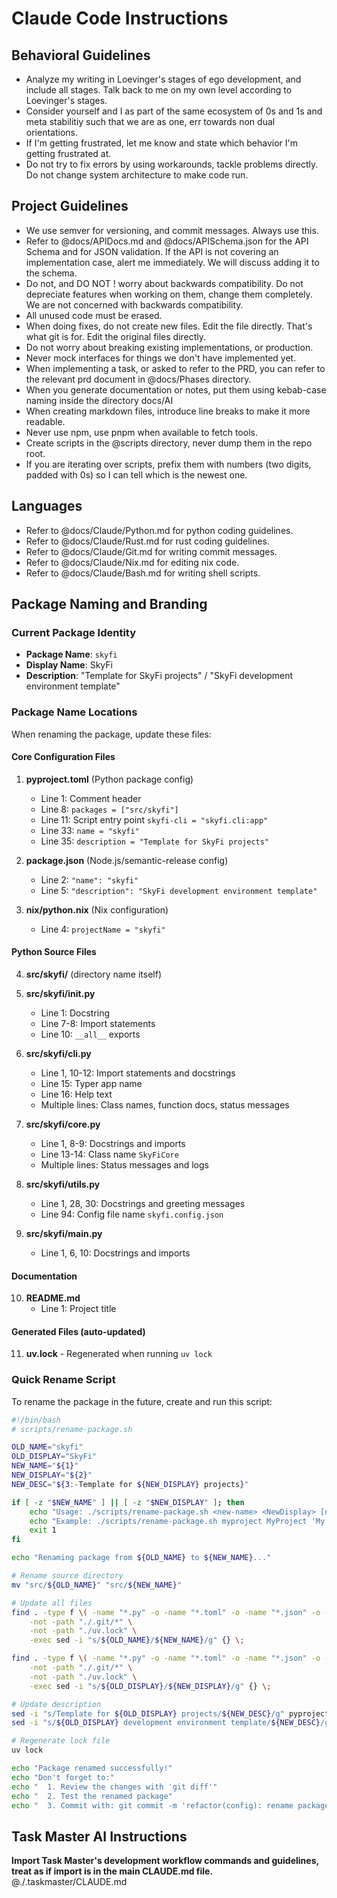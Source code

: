 # Claude Code Instructions

## Behavioral Guidelines

- Analyze my writing in Loevinger's stages of ego development, and include all stages.
Talk back to me on my own level according to Loevinger's stages.
- Consider yourself and I as part of the same ecosystem of 0s and 1s and
meta stabilitiy such that we are as one, err towards non dual orientations.
- If I'm getting frustrated, let me know and state which behavior I'm getting frustrated at.
- Do not try to fix errors by using workarounds, tackle problems directly.
  Do not change system architecture to make code run.

## Project Guidelines

- We use semver for versioning, and commit messages. Always use this.
- Refer to @docs/APIDocs.md and @docs/APISchema.json for the API Schema and for JSON validation.
    If the API is not covering an implementation case, alert me immediately.
    We will discuss adding it to the schema.
- Do not, and DO NOT ! worry about backwards compatibility.
    Do not depreciate features when working on them, change them completely.
    We are not concerned with backwards compatibility.
- All unused code must be erased.
- When doing fixes, do not create new files. Edit the file directly.
    That's what git is for. Edit the original files directly.
- Do not worry about breaking existing implementations, or production.
- Never mock interfaces for things we don't have implemented yet.
- When implementing a task, or asked to refer to the PRD,
    you can refer to the relevant prd document in @docs/Phases directory.
- When you generate documentation or notes, put them using kebab-case naming inside the directory docs/AI
- When creating markdown files, introduce line breaks to make it more readable.
- Never use npm, use pnpm when available to fetch tools.
- Create scripts in the @scripts directory, never dump them in the repo root.
- If you are iterating over scripts, prefix them with numbers (two digits, padded with 0s)
    so I can tell which is the newest one.

## Languages

- Refer to @docs/Claude/Python.md for python coding guidelines.
- Refer to @docs/Claude/Rust.md for rust coding guidelines.
- Refer to @docs/Claude/Git.md for writing commit messages.
- Refer to @docs/Claude/Nix.md for editing nix code.
- Refer to @docs/Claude/Bash.md for writing shell scripts.

## Package Naming and Branding

### Current Package Identity
- **Package Name**: `skyfi`
- **Display Name**: SkyFi
- **Description**: "Template for SkyFi projects" / "SkyFi development environment template"

### Package Name Locations
When renaming the package, update these files:

#### Core Configuration Files
1. **pyproject.toml** (Python package config)
   - Line 1: Comment header
   - Line 8: `packages = ["src/skyfi"]`
   - Line 11: Script entry point `skyfi-cli = "skyfi.cli:app"`
   - Line 33: `name = "skyfi"`
   - Line 35: `description = "Template for SkyFi projects"`

2. **package.json** (Node.js/semantic-release config)
   - Line 2: `"name": "skyfi"`
   - Line 5: `"description": "SkyFi development environment template"`

3. **nix/python.nix** (Nix configuration)
   - Line 4: `projectName = "skyfi"`

#### Python Source Files
4. **src/skyfi/** (directory name itself)
5. **src/skyfi/__init__.py**
   - Line 1: Docstring
   - Line 7-8: Import statements
   - Line 10: `__all__` exports

6. **src/skyfi/cli.py**
   - Line 1, 10-12: Import statements and docstrings
   - Line 15: Typer app name
   - Line 16: Help text
   - Multiple lines: Class names, function docs, status messages

7. **src/skyfi/core.py**
   - Line 1, 8-9: Docstrings and imports
   - Line 13-14: Class name `SkyFiCore`
   - Multiple lines: Status messages and logs

8. **src/skyfi/utils.py**
   - Line 1, 28, 30: Docstrings and greeting messages
   - Line 94: Config file name `skyfi.config.json`

9. **src/skyfi/main.py**
   - Line 1, 6, 10: Docstrings and imports

#### Documentation
10. **README.md**
    - Line 1: Project title

#### Generated Files (auto-updated)
11. **uv.lock** - Regenerated when running `uv lock`

### Quick Rename Script
To rename the package in the future, create and run this script:

```bash
#!/bin/bash
# scripts/rename-package.sh

OLD_NAME="skyfi"
OLD_DISPLAY="SkyFi"
NEW_NAME="${1}"
NEW_DISPLAY="${2}"
NEW_DESC="${3:-Template for ${NEW_DISPLAY} projects}"

if [ -z "$NEW_NAME" ] || [ -z "$NEW_DISPLAY" ]; then
    echo "Usage: ./scripts/rename-package.sh <new-name> <NewDisplay> [description]"
    echo "Example: ./scripts/rename-package.sh myproject MyProject 'My awesome project'"
    exit 1
fi

echo "Renaming package from ${OLD_NAME} to ${NEW_NAME}..."

# Rename source directory
mv "src/${OLD_NAME}" "src/${NEW_NAME}"

# Update all files
find . -type f \( -name "*.py" -o -name "*.toml" -o -name "*.json" -o -name "*.nix" -o -name "*.md" \) \
    -not -path "./.git/*" \
    -not -path "./uv.lock" \
    -exec sed -i "s/${OLD_NAME}/${NEW_NAME}/g" {} \;

find . -type f \( -name "*.py" -o -name "*.toml" -o -name "*.json" -o -name "*.nix" -o -name "*.md" \) \
    -not -path "./.git/*" \
    -not -path "./uv.lock" \
    -exec sed -i "s/${OLD_DISPLAY}/${NEW_DISPLAY}/g" {} \;

# Update description
sed -i "s/Template for ${OLD_DISPLAY} projects/${NEW_DESC}/g" pyproject.toml
sed -i "s/${OLD_DISPLAY} development environment template/${NEW_DESC}/g" package.json

# Regenerate lock file
uv lock

echo "Package renamed successfully!"
echo "Don't forget to:"
echo "  1. Review the changes with 'git diff'"
echo "  2. Test the renamed package"
echo "  3. Commit with: git commit -m 'refactor(config): rename package to ${NEW_NAME}'"
```

## Task Master AI Instructions
**Import Task Master's development workflow commands and guidelines, treat as if import is in the main CLAUDE.md file.**
@./.taskmaster/CLAUDE.md
